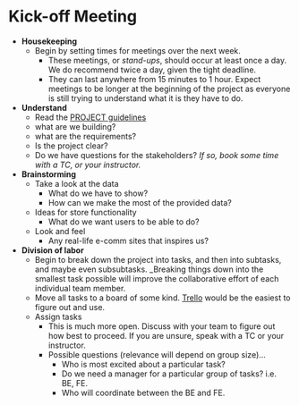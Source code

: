 # Kick-off Meeting

- **Housekeeping**
  - Begin by setting times for meetings over the next week.
    - These meetings, or _stand-ups_, should occur at least once a day. We do recommend twice a day, given the tight deadline.
    - They can last anywhere from 15 minutes to 1 hour. Expect meetings to be longer at the beginning of the project as everyone is still trying to understand what it is they have to do.
- **Understand**
  - Read the [PROJECT guidelines](PROJECT.md)
  - what are we building?
  - what are the requirements?
  - Is the project clear?
  - Do we have questions for the stakeholders? _If so, book some time with a TC, or your instructor._
- **Brainstorming**
  - Take a look at the data
    - What do we have to show?
    - How can we make the most of the provided data?
  - Ideas for store functionality
    - What do we want users to be able to do?
  - Look and feel
    - Any real-life e-comm sites that inspires us?
- **Division of labor**
  - Begin to break down the project into tasks, and then into subtasks, and maybe even subsubtasks. \_Breaking things down into the smallest task possible will improve the collaborative effort of each individual team member.
  - Move all tasks to a board of some kind. [Trello](https://trello.com) would be the easiest to figure out and use.
  - Assign tasks
    - This is much more open. Discuss with your team to figure out how best to proceed. If you are unsure, speak with a TC or your instructor.
    - Possible questions (relevance will depend on group size)...
      - Who is most excited about a particular task?
      - Do we need a manager for a particular group of tasks? i.e. BE, FE.
      - Who will coordinate between the BE and FE.
